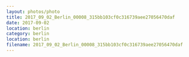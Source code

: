 ```yaml
---
layout: photos/photo
title: 2017_09_02_Berlin_00008_315bb103cf0c316739aee27056470daf
date: 2017-09-02
location: berlin
category: berlin
location: berlin
filename: 2017_09_02_Berlin_00008_315bb103cf0c316739aee27056470daf
---
```

